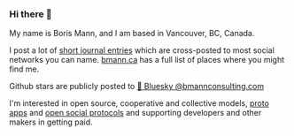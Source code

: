 ### Hi there 👋

My name is Boris Mann, and I am based in Vancouver, BC, Canada.

I post a lot of [short journal entries](https://bmannconsulting.com/journal/) which are cross-posted to most social networks you can name. [bmann.ca](https://bmann.ca) has a full list of places where you might find me. 

Github stars are publicly posted to [🦋 Bluesky @bmannconsulting.com](https://bsky.app/profile/bmannconsulting.com)

I'm interested in open source, cooperative and collective models, [proto apps](https://bmannconsulting.com/notes/proto-apps/) and [open social protocols](https://bmannconsulting.com/notes/open-social-protocols/) and supporting developers and other makers in getting paid.


